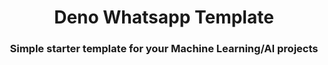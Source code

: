 <h1 align="center">Deno Whatsapp Template</h1>

<h3 align="center">Simple starter template for your Machine Learning/AI projects</h3>